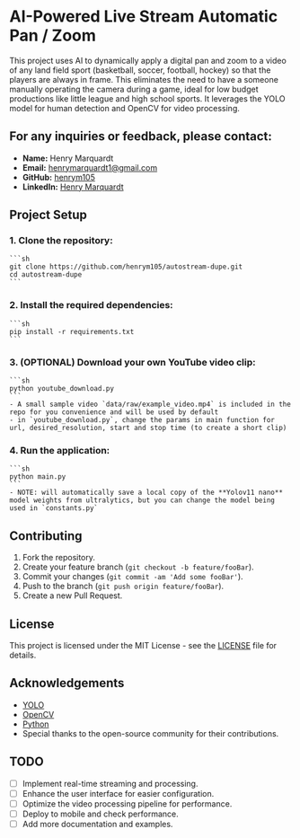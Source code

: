 # AI-Powered Live Stream Automatic Pan / Zoom 

This project uses AI to dynamically apply a digital pan and zoom to a video of any land field sport (basketball, soccer, football, hockey) so that the players are always in frame. This eliminates the need to have a someone manually operating the camera during a game, ideal for low budget productions like little league and high school sports. It leverages the YOLO model for human detection and OpenCV for video processing.

## For any inquiries or feedback, please contact:

- **Name:** Henry Marquardt  
- **Email:** [henrymarquardt1@gmail.com](mailto:henrymarquardt1@gmail.com)  
- **GitHub:** [henrym105](https://github.com/henrym105)
- **LinkedIn:** [Henry Marquardt](https://www.linkedin.com/in/henry-marquardt/)

## Project Setup

### 1. **Clone the repository:**
    ```sh
    git clone https://github.com/henrym105/autostream-dupe.git
    cd autostream-dupe
    ```

### 2. **Install the required dependencies:**
    ```sh
    pip install -r requirements.txt
    ```

### 3. **(OPTIONAL) Download your own YouTube video clip:**
    ```sh
    python youtube_download.py
    ```
    - A small sample video `data/raw/example_video.mp4` is included in the repo for you convenience and will be used by default
    - in `youtube_download.py`, change the params in main function for url, desired_resolution, start and stop time (to create a short clip)


### 4. **Run the application:**
    ```sh
    python main.py
    ```
    - NOTE: will automatically save a local copy of the **Yolov11 nano** model weights from ultralytics, but you can change the model being used in `constants.py`


## Contributing

1. Fork the repository.
2. Create your feature branch (`git checkout -b feature/fooBar`).
3. Commit your changes (`git commit -am 'Add some fooBar'`).
4. Push to the branch (`git push origin feature/fooBar`).
5. Create a new Pull Request.

## License

This project is licensed under the MIT License - see the [LICENSE](LICENSE) file for details.

## Acknowledgements

- [YOLO](https://pjreddie.com/darknet/yolo/)
- [OpenCV](https://opencv.org/)
- [Python](https://www.python.org/)
- Special thanks to the open-source community for their contributions.

## TODO

- [ ] Implement real-time streaming and processing.
- [ ] Enhance the user interface for easier configuration.
- [ ] Optimize the video processing pipeline for performance.
- [ ] Deploy to mobile and check performance.
- [ ] Add more documentation and examples.